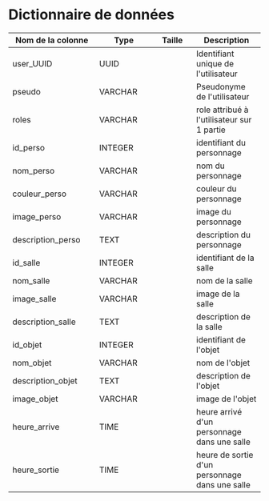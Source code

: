 # Dictionnaire de données

<table><thead>
  <tr>
    <th width=5000>Nom de la colonne</th>
    <th width=5000>Type</th>
    <th width=5000>Taille</th>
    <th width=5000>Description</th>
  </tr></thead>
<tbody>
  <tr>
    <td>user_UUID</td>
    <td>UUID</td>
    <td></td>
    <td>Identifiant unique de l'utilisateur</td>
  </tr>
  <tr>
    <td>pseudo</td>
    <td>VARCHAR</td>
    <td></td>
    <td>Pseudonyme de l'utilisateur</td>
  </tr>
  <tr>
    <td>roles</td>
    <td>VARCHAR</td>
    <td></td>
    <td>role attribué à l'utilisateur sur 1 partie</td>
  </tr>
  <tr>
    <td>id_perso</td>
    <td>INTEGER</td>
    <td></td>
    <td>identifiant du personnage</td>
  </tr>
  <tr>
    <td>nom_perso</td>
    <td>VARCHAR</td>
    <td></td>
    <td>nom du personnage</td>
  </tr>
  <tr>
    <td>couleur_perso</td>
    <td>VARCHAR</td>
    <td></td>
    <td>couleur du personnage</td>
  </tr>
  <tr>
    <td>image_perso</td>
    <td>VARCHAR</td>
    <td></td>
    <td>image du personnage</td>
  </tr>
  <tr>
    <td>description_perso</td>
    <td>TEXT</td>
    <td></td>
    <td>description du personnage</td>
  </tr>
  <tr>
    <td>id_salle</td>
    <td>INTEGER</td>
    <td></td>
    <td>identifiant de la salle</td>
  </tr>
  <tr>
    <td>nom_salle</td>
    <td>VARCHAR</td>
    <td></td>
    <td>nom de la salle</td>
  </tr>
  <tr>
    <td>image_salle</td>
    <td>VARCHAR</td>
    <td></td>
    <td>image de la salle</td>
  </tr>
  <tr>
    <td>description_salle</td>
    <td>TEXT</td>
    <td></td>
    <td>description de la salle</td>
  </tr>
  <tr>
    <td>id_objet</td>
    <td>INTEGER</td>
    <td></td>
    <td>identifiant de l'objet</td>
  </tr>
  <tr>
    <td>nom_objet</td>
    <td>VARCHAR</td>
    <td></td>
    <td>nom de l'objet</td>
  </tr>
  <tr>
    <td>description_objet</td>
    <td>TEXT</td>
    <td></td>
    <td>description de l'objet</td>
  </tr>
  <tr>
    <td>image_objet</td>
    <td>VARCHAR</td>
    <td></td>
    <td>image de l'objet</td>
  </tr>
  <tr>
    <td>heure_arrive</td>
    <td>TIME</td>
    <td></td>
    <td>heure arrivé d'un personnage dans une salle</td>
  </tr>
  <tr>
    <td>heure_sortie</td>
    <td>TIME</td>
    <td></td>
    <td>heure de sortie d'un personnage dans une salle</td>
  </tr>
</tbody></table>